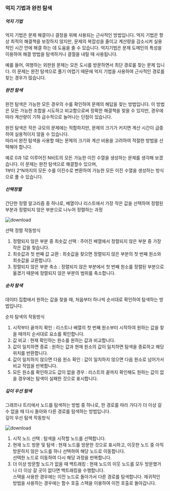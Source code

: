 ### 억지 기법과 완전 탐색

##### 억지 기법
억지 기법은 문제 해결이나 결정을 위해 사용되는 근사적인 방법입니다. 억지 기법은 항상 최적의 해결책을 보장하지 않지만, 문제의 복잡성을 줄이고 계산량을 감소시켜 실용적인 시간 안에 해결 하는 데 도움을 줄 수 있습니다.
억지기법은 문제 도메인의 특성을 이용하여 해결 방법을 탐색하거나 결절을 내릴 때 사용됩니다. </br>

예를 들어, 여행하는 외판원 문제는 모든 도시를 방문하면서 최단 경로를 찾는 문제 입니다. 이 문제는 완전 탐색으로 풀기 어렵기 때문에 억지 기법을 사용하여
근사적인 경로를 찾는 경우가 많습니다. </br>

##### 완전 탐색
완전 탐색은 가능한 모든 경우의 수를 확인하여 문제의 해답을 찾는 방법입니다. 이 방법은 모든 가능한 조합을 시도하고 비교함으로써 정확한 해결책을
찾을 수 있지만, 경우에 따라 계산량이 기하 급수적으로 늘어나는 단점이 있습니다. </br>

완전 탐색은 작은 규모의 문제에는 적합하지만, 문제의 크기가 커지면 계산 시간이 급증하여 실용적이지 않을 수 있습니다.</br>
따라서 완전 탐색을 사용할 때는 문제의 크기와 계산 비용을 고려하여 적절한 방법을 선택해야 합니다.</br>

예로 0과 1로 이루어진 N비트의 모든 가능한 이진 수열을 생성하는 문제를 생각해 보겠습니다. 이 문제는 완전 탐색으로 해결할수 있으며,</br>
1부터 2^N까지의 모든 수를 이진수로 변환하여 가능한 모든 이진 수열을 생성하는 방식으로 풀 수 있습니다.</br>

##### 선택정렬
간단한 정렬 알고리즘 중 하나로, 배열이나 리스트에서 가장 작은 값을 선택하여 정렬된 부분과 정렬되지 않은 부분으로 나누어 정렬하는 과정</br>


![download](https://github.com/Onebye1/TIL/assets/134623719/1d5154a3-91fc-4a33-92f6-c7f6d5c17fe8)</br>


선택 정렬 작동방식</br>
1. 정렬되지 않은 부분 중 최솟값 선택 : 주어진 배열에서 정렬되지 않은 부분 중 가장 작은 값을 찾습니다.</br>
2. 최솟값과 첫 번째 값 교환 : 최솟값을 찾으면 정렬되지 않은 부분의 첫 번째 원소와 최솟값을 교환합니다.</br>
3. 정렬되지 않은 부분 축소 : 정렬되지 않은 부분에서 첫 번째 원소를 정렬된 부분으로 옮겼기 때문에 정렬되지 않은 부분의 범위를 축소합니다. </br>


##### 순차 탐색
데이터 집합에서 원하는 값을 찾을 때, 처음부터 하나씩 순서대로 확인하여 탐색하는 방법입니다.</br>

순차 탐색의 작동방식 </br>
1. 시작부터 끝까지 확인 : 리스트나 배열의 첫 번째 원소부터 시작하여 원하는 값을 찾을 때까지 순서대로 요소를 확인합니다. </br>
2. 값 비교 : 현재 확인하는 원소를 원하는 값과 비교합니다.
3. 값이 일치하면 종료 : 원하는 값과 현재 원소의 값이 일치하면 탐색을 종료하고 해당 위치를 반환합니다.</br>
4. 값이 일치하지 않으면 다음 원소 확인 : 값이 일치하지 않으면 다음 원소로 넘어가서 비교 작업을 반복합니다.</br>
5. 모든 원소를 확인하고도 값이 없을 경우 : 리스트의 끝까지 확인해도 원하는 값이 없을 경우에는 탐색이 실패한 것으로 표시합니다.</br>

##### 깊이 우선 탐색
그래프나 트리에서 노드를 탐색하는 방법 중 하나로, 한 경로를 따라 가다가 더 이상 갈 수 없을 때 다시 돌아와 다른 경로를 탐색하는 방법입니다.</br>
깊이 우선 탐색 작동방식</br>

![download](https://github.com/Onebye1/TIL/assets/134623719/06f84b28-a59b-4abe-86f5-4a0511539f87)</br>

1. 시작 노드 선택 : 탐색을 시작할 노드를 선택합니다.
2. 현재 노드 방문 및 탐색 : 현재 노드를 방문한 것으로 표시하고, 이웃한 노드 중 아직 방문하지 않은 노드를 하나 선택하여 해당 노드로 이동합니다.</br>
선택한 노드로 이동하여 다시 해당 과정을 반복합니다. </br>
3. 더 이상 방문할 노드가 없을 때 백트래킹 : 현재 노드의 이웃 노드를 모두 방문했거나 더 이상 갈 곳이 없다면 백트래킹을 수행합니다.</br>
스택을 사용한 경우에는 이전 노드로 돌아가서 다른 경로를 탐색합니다. 재귀적인 방법을 사용하는 경우에는 함수 호출 스택을 이용하여 이전 호출로 돌아갑니다.</br>

